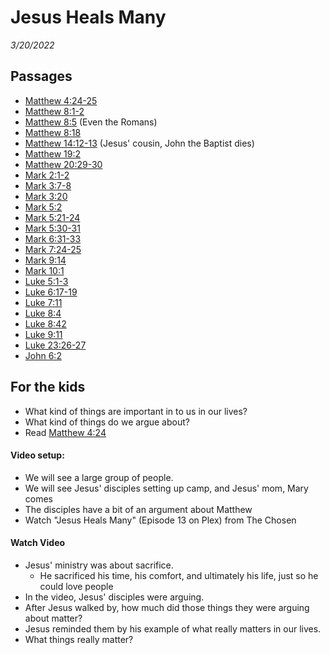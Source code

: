# Jesus Heals Many
*3/20/2022*

## Passages

* [Matthew 4:24-25](https://www.biblegateway.com/passage/?search=Matthew+4%3A24-25&version=NIV)
* [Matthew 8:1-2](https://www.biblegateway.com/passage/?search=Matthew%208:1-2&version=NLT)
* [Matthew 8:5](https://www.biblegateway.com/passage/?search=Matthew%208:5&version=NLT) (Even the Romans)
* [Matthew 8:18](https://www.biblegateway.com/passage/?search=Matthew+8%3A18+&version=NLT)
* [Matthew 14:12-13](https://www.biblegateway.com/passage/?search=Matthew+14%3A12-13&version=NIV) (Jesus' cousin, John the Baptist dies)
* [Matthew 19:2](https://www.biblegateway.com/passage/?search=matthew+19%3A2&version=NLT)
* [Matthew 20:29-30](https://www.biblegateway.com/passage/?search=Matthew+20%3A29-30&version=NLT)
* [Mark 2:1-2](https://www.biblegateway.com/passage/?search=Mark%202:1-2&version=NLT)
* [Mark 3:7-8](https://www.biblegateway.com/passage/?search=Mark+3%3A7-8&version=NLT)
* [Mark 3:20](https://www.biblegateway.com/passage/?search=Mark%203:20&version=NLT)
* [Mark 5:2](https://www.biblegateway.com/passage/?search=Mark%205:2&version=NLT)
* [Mark 5:21-24](https://www.biblegateway.com/passage/?search=Mark%205:21-24&version=NLT)
* [Mark 5:30-31](https://www.biblegateway.com/passage/?search=Mark%205:30-31&version=NLT)
* [Mark 6:31-33](https://www.biblegateway.com/passage/?search=Mark%206:31-33&version=NLT)
* [Mark 7:24-25](https://www.biblegateway.com/passage/?search=Mark%207:24-25&version=NLT)
* [Mark 9:14](https://www.biblegateway.com/passage/?search=Mark+9%3A14&version=NLT)
* [Mark 10:1](https://www.biblegateway.com/passage/?search=Mark+10%3A1&version=NIV)
* [Luke 5:1-3](https://www.biblegateway.com/passage/?search=Luke+5%3A1-3&version=NIV)
* [Luke 6:17-19](https://www.biblegateway.com/passage/?search=Luke%206:17-19&version=NLT)
* [Luke 7:11](https://www.biblegateway.com/passage/?search=Luke+7%3A11&version=NLT)
* [Luke 8:4](https://www.biblegateway.com/passage/?search=Luke+8%3A4&version=NLT)
* [Luke 8:42](https://www.biblegateway.com/passage/?search=Luke+8%3A42&version=NLT)
* [Luke 9:11](https://www.biblegateway.com/passage/?search=Luke+9%3A11&version=NLT)
* [Luke 23:26-27](https://www.biblegateway.com/passage/?search=Luke+23%3A26-27&version=NLT)
* [John 6:2](https://www.biblegateway.com/passage/?search=John+6%3A2&version=NLT)


## For the kids
* What kind of things are important in to us in our lives?
* What kind of things do we argue about?
* Read [Matthew 4:24](https://www.biblegateway.com/passage/?search=Matthew+4%3A24&version=NIV)

#### Video setup:

* We will see a large group of people.
* We will see Jesus' disciples setting up camp, and Jesus' mom, Mary comes
* The disciples have a bit of an argument about Matthew
* Watch "Jesus Heals Many" (Episode 13 on Plex) from The Chosen

#### Watch Video

* Jesus' ministry was about sacrifice.
	* He sacrificed his time, his comfort, and ultimately his life, just so he could love people
* In the video, Jesus' disciples were arguing.
* After Jesus walked by, how much did those things they were arguing about matter?
* Jesus reminded them by his example of what really matters in our lives.
* What things really matter?


